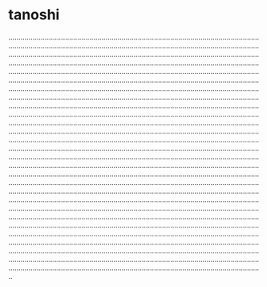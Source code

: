 # tanoshi

..................................................................................................................................................................................................................................................................................................................................................................................................................................................................................................................................................................................................................................................................................................................................................................................................................................................................................................................................................................................................................................................................................................................................................................................................................................................................................................................................................................................................................................................................................................................................................................................................................................................................................................................................................................................................................................................................................................................................................................................................................................................................................................................................................................................................................................................................................................................................................................................................................................................................................................................................................................................................................................................................................................................................................................................................................................................................................................................................................................................................................................................................................................................................................................................................................................................................................................................................................................................................................................................................................................................................................................................................................